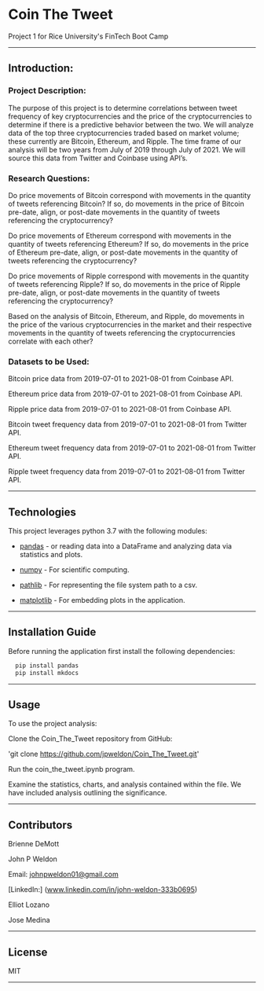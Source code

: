 # Coin The Tweet

Project 1 for Rice University's FinTech Boot Camp

---

## Introduction:

### Project Description:

The purpose of this project is to determine correlations between tweet frequency of key cryptocurrencies and the price of the cryptocurrencies to determine if there is a predictive behavior between the two. We will analyze data of the top three cryptocurrencies traded 	based on market volume; these currently are Bitcoin, Ethereum, and Ripple. The time frame of our analysis will be two years from July of 2019 through July of 2021. We will source this data  from Twitter and Coinbase using API’s.

### Research Questions:

Do price movements of Bitcoin correspond with movements in the quantity of tweets referencing Bitcoin? If so, do movements in the price of Bitcoin  pre-date, align, or post-date movements in the quantity of tweets referencing the cryptocurrency?

Do price movements of Ethereum correspond with movements in the quantity of tweets referencing Ethereum? If so, do movements in the price of Ethereum  pre-date, align, or post-date movements in the quantity of tweets referencing the cryptocurrency?

Do price movements of Ripple correspond with movements in the quantity of tweets referencing Ripple? If so, do movements in the price of Ripple  pre-date, align, or post-date movements in the quantity of tweets referencing the cryptocurrency?

Based on the analysis of Bitcoin, Ethereum, and Ripple, do movements in the price of the various cryptocurrencies in the market and their respective movements in the quantity of tweets referencing the cryptocurrencies correlate with each other?

### Datasets to be Used: 

Bitcoin price data from 2019-07-01 to 2021-08-01 from Coinbase API.

Ethereum price data from 2019-07-01 to 2021-08-01 from Coinbase API.

Ripple price data from 2019-07-01 to 2021-08-01 from Coinbase API.

Bitcoin tweet frequency data from 2019-07-01 to 2021-08-01 from Twitter API.

Ethereum tweet frequency data from 2019-07-01 to 2021-08-01 from Twitter API.

Ripple tweet frequency data from 2019-07-01 to 2021-08-01 from Twitter API.

---

## Technologies

This project leverages python 3.7 with the following modules:

* [pandas](https://github.com/pandas-dev/pandas) - or reading data into a DataFrame and analyzing data via statistics and plots.

* [numpy](https://numpy.org) - For scientific computing.

* [pathlib](https://docs.python.org/3/library/pathlib.html) - For representing the file system path to a csv.

* [matplotlib](https://matplotlib.org/stable/users/index.html) - For embedding plots in the application.

---

## Installation Guide

Before running the application first install the following dependencies:

```python
  pip install pandas
  pip install mkdocs
```

---

## Usage

To use the project analysis:

Clone the Coin_The_Tweet repository from GitHub:

'git clone https://github.com/jpweldon/Coin_The_Tweet.git'

Run the coin_the_tweet.ipynb program.

Examine the statistics, charts, and analysis contained within the file. We have included analysis outlining the significance.

---

## Contributors

Brienne DeMott

John P Weldon

Email: johnpweldon01@gmail.com

[LinkedIn:] (www.linkedin.com/in/john-weldon-333b0695)

Elliot Lozano

Jose Medina

---

## License

MIT

---

